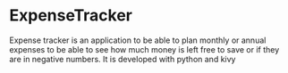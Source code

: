 # ExpenseTracker
Expense tracker is an application to be able to plan monthly or annual expenses to be able to see how much money is left free to save or if they are in negative numbers. It is developed with python and kivy
